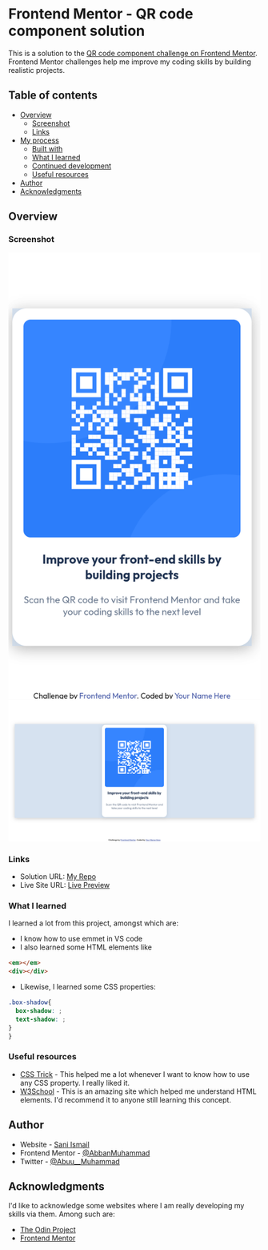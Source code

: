 # Frontend Mentor - QR code component solution

This is a solution to the [QR code component challenge on Frontend Mentor](https://www.frontendmentor.io/challenges/qr-code-component-iux_sIO_H). Frontend Mentor challenges help me improve my coding skills by building realistic projects. 

## Table of contents

- [Overview](#overview)
  - [Screenshot](#screenshot)
  - [Links](#links)
- [My process](#my-process)
  - [Built with](#built-with)
  - [What I learned](#what-i-learned)
  - [Continued development](#continued-development)
  - [Useful resources](#useful-resources)
- [Author](#author)
- [Acknowledgments](#acknowledgments)

## Overview

### Screenshot

![Mobile Design](./design/Mobile-Design.png)
![Desktop Design](./design/Desktop-Design.png)

### Links

- Solution URL: [My Repo](https://github.com/AbbanMuhammad/QR-CODE)
- Live Site URL: [Live Preview ](https://abbanmuhammad.github.io/QR-CODE/)



### What I learned
I learned a lot from this project, amongst which are:

- I know how to use emmet in VS code
- I also learned some HTML elements like
```html
<em></em>
<div></div>
```
- Likewise, I learned some CSS properties:
```css
.box-shadow{
  box-shadow: ;
  text-shadow: ;
}
}
```

### Useful resources

- [CSS Trick](https://css-tricks.com/almanac/properties/) - This helped me a lot whenever I want to know how to use any CSS property. I really liked it.
- [W3School](https://www.w3schools.com/) - This is an amazing site which helped me understand HTML elements. I'd recommend it to anyone still learning this concept.


## Author

- Website - [Sani Ismail](https://github.com/AbbanMuhammad)
- Frontend Mentor - [@AbbanMuhammad](https://www.frontendmentor.io/profile/AbbanMuhammad)
- Twitter - [@Abuu__Muhammad](https://x.com/Abuu__Muhammad)

## Acknowledgments
I'd like to acknowledge some websites where I am really developing my skills via them. Among such are:

- [The Odin Project](https://www.theodinproject.com/)
- [Frontend Mentor](https://www.frontendmentor.io/)
